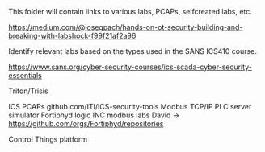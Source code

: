 This folder will contain links to various labs, PCAPs, selfcreated labs, etc.

https://medium.com/@josegpach/hands-on-ot-security-building-and-breaking-with-labshock-f99f21af2a96

Identify relevant labs based on the types used in the SANS ICS410 course.

https://www.sans.org/cyber-security-courses/ics-scada-cyber-security-essentials



Triton/Trisis

ICS PCAPs github.com/ITI/ICS-security-tools
Modbus TCP/IP PLC server simulator
Fortiphyd logic INC modbus labs David -> https://github.com/orgs/Fortiphyd/repositories

Control Things platform
